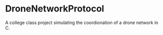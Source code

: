 # DroneNetworkProtocol

A college class project simulating the coordionation of a drone network in C.
